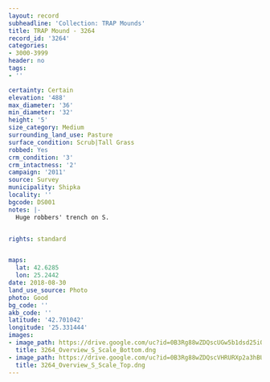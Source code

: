 ```yaml
---
layout: record
subheadline: 'Collection: TRAP Mounds'
title: TRAP Mound - 3264
record_id: '3264'
categories:
- 3000-3999
header: no
tags:
- ''

certainty: Certain
elevation: '488'
max_diameter: '36'
min_diameter: '32'
height: '5'
size_category: Medium
surrounding_land_use: Pasture
surface_condition: Scrub|Tall Grass
robbed: Yes
crm_condition: '3'
crm_intactness: '2'
campaign: '2011'
source: Survey
municipality: Shipka
locality: ''
bgcode: DS001
notes: |-
  Huge robbers' trench on S.


rights: standard


maps:
  lat: 42.6285
  lon: 25.2442
date: 2018-08-30
land_use_source: Photo
photo: Good
bg_code: ''
akb_code: ''
latitude: '42.701042'
longitude: '25.331444'
images:
- image_path: https://drive.google.com/uc?id=0B3Rg88wZDQscUGw5b1dsd25iOUU
  title: 3264_Overview_S_Scale_Bottom.dng
- image_path: https://drive.google.com/uc?id=0B3Rg88wZDQscVHRURXp2a3hBUms
  title: 3264_Overview_S_Scale_Top.dng
---
```

